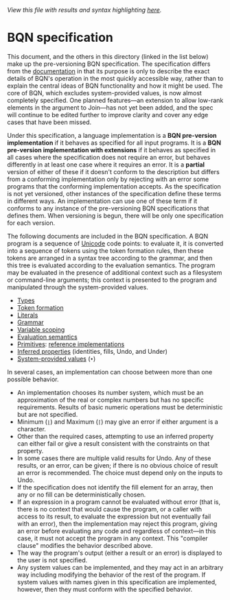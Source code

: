 *View this file with results and syntax highlighting [here](https://mlochbaum.github.io/BQN/spec/index.html).*

# BQN specification

This document, and the others in this directory (linked in the list below) make up the pre-versioning BQN specification. The specification differs from the [documentation](../doc/README.md) in that its purpose is only to describe the exact details of BQN's operation in the most quickly accessible way, rather than to explain the central ideas of BQN functionality and how it might be used. The core of BQN, which excludes system-provided values, is now almost completely specified. One planned features—an extension to allow low-rank elements in the argument to Join—has not yet been added, and the spec will continue to be edited further to improve clarity and cover any edge cases that have been missed.

Under this specification, a language implementation is a **BQN pre-version implementation** if it behaves as specified for all input programs. It is a **BQN pre-version implementation with extensions** if it behaves as specified in all cases where the specification does not require an error, but behaves differently in at least one case where it requires an error. It is a **partial** version of either of these if it doesn't conform to the description but differs from a conforming implementation only by rejecting with an error some programs that the conforming implementation accepts. As the specification is not yet versioned, other instances of the specification define these terms in different ways. An implementation can use one of these term if it conforms to any instance of the pre-versioning BQN specifications that defines them. When versioning is begun, there will be only one specification for each version.

The following documents are included in the BQN specification. A BQN program is a sequence of [Unicode](https://en.wikipedia.org/wiki/Unicode) code points: to evaluate it, it is converted into a sequence of tokens using the token formation rules, then these tokens are arranged in a syntax tree according to the grammar, and then this tree is evaluated according to the evaluation semantics. The program may be evaluated in the presence of additional context such as a filesystem or command-line arguments; this context is presented to the program and manipulated through the system-provided values.
- [Types](types.md)
- [Token formation](token.md)
- [Literals](literal.md)
- [Grammar](grammar.md)
- [Variable scoping](scope.md)
- [Evaluation semantics](evaluate.md)
- [Primitives](primitive.md): [reference implementations](reference.bqn)
- [Inferred properties](inferred.md) (identities, fills, Undo, and Under)
- [System-provided values](system.md) (`•`)

In several cases, an implementation can choose between more than one possible behavior.
- An implementation chooses its number system, which must be an approximation of the real or complex numbers but has no specific requirements. Results of basic numeric operations must be deterministic but are not specified.
- Minimum (`⌊`) and Maximum (`⌈`) may give an error if either argument is a character.
- Other than the required cases, attempting to use an inferred property can either fail or give a result consistent with the constraints on that property.
- In some cases there are multiple valid results for Undo. Any of these results, or an error, can be given; if there is no obvious choice of result an error is recommended. The choice must depend only on the inputs to Undo.
- If the specification does not identify the fill element for an array, then any or no fill can be deterministically chosen.
- If an expression in a program cannot be evaluated without error (that is, there is no context that would cause the program, or a caller with access to its result, to evaluate the expression but not eventually fail with an error), then the implementation may reject this program, giving an error before evaluating any code and regardless of context—in this case, it must not accept the program in any context. This "compiler clause" modifies the behavior described above.
- The way the program's output (either a result or an error) is displayed to the user is not specified.
- Any system values can be implemented, and they may act in an arbitrary way including modifying the behavior of the rest of the program. If system values with names given in this specification are implemented, however, then they must conform with the specified behavior.
